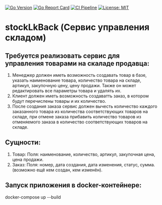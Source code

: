 [![Go Version](https://img.shields.io/github/go-mod/go-version/mikhailshtv/stockLkBack)](https://github.com/mikhailshtv/stockLkBack)
[![Go Report Card](https://goreportcard.com/badge/github.com/mikhailshtv/stockLkBack)](https://goreportcard.com/report/github.com/mikhailshtv/stockLkBack)
[![CI Pipeline](https://github.com/mikhailshtv/stockLkBack/actions/workflows/stockLk-github-ci.yml/badge.svg)](https://github.com/mikhailshtv/stockLkBack/actions/workflows/stockLk-github-ci.yml)
[![License: MIT](https://img.shields.io/badge/License-MIT-yellow.svg)](https://opensource.org/licenses/MIT)
# stockLkBack (Сервис управления складом)

## Требуется реализовать сервис для управления товарами на скаладе продавца:

1. Менеджер должен иметь возможность создавать товар в базе, указать наименование товара, количество товара на складе, артикул, закупочную цену, цену продажи. Также он может редактировать все параметры товара и удалять их.
2. Клиент должен иметь возможность создаватть заказ, в котором будут перечислены товары и их количество.
3. После создания заказа сервис должен вычесть количество каждого заказанного товара из количества соответствующих товаров на складе, при отмене заказа прибавить количество товаров из отменяемого заказа в количество соответствующих товаров на складе.

## Сущности:

1. Товар: 
    Поля: наименование, количество, артикул, закупочная цена, цена продажи.
2. Заказ: 
    Поля: номер, дата создания, дата изменения, статус, сумма. (возможно ещё кем создан, кем изменён).

## Запуск приложения в docker-контейнере:
docker-compose up --build

